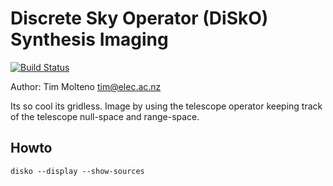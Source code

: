 # Discrete Sky Operator (DiSkO) Synthesis Imaging

[![Build Status](https://travis-ci.org/tmolteno/disko.svg?branch=master)](https://travis-ci.org/tmolteno/disko)

Author: Tim Molteno tim@elec.ac.nz

Its so cool its gridless. Image by using the telescope operator keeping track of the telescope null-space and range-space.

## Howto

    disko --display --show-sources
